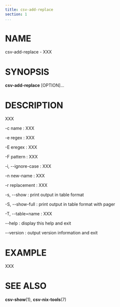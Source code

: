 ```yaml
---
title: csv-add-replace
section: 1
...
```


# NAME #

csv-add-replace - XXX

# SYNOPSIS #

**csv-add-replace** [OPTION]...

# DESCRIPTION #

XXX

-c name
:   XXX

-e regex
:   XXX

-E eregex
:   XXX

-F pattern
:   XXX

-i, --ignore-case
:   XXX

-n new-name
:   XXX

-r replacement
:   XXX

-s, --show
:   print output in table format

-S, --show-full
:   print output in table format with pager

-T, --table=name
:   XXX

--help
:   display this help and exit

--version
:   output version information and exit

# EXAMPLE #

XXX

# SEE ALSO #

**csv-show**(1), **csv-nix-tools**(7)
